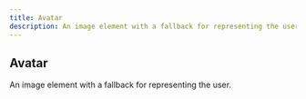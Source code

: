 ```yaml
---
title: Avatar
description: An image element with a fallback for representing the user.
---
```

<script setup>
  import Avatar from '@vitepress/components/Avatar.vue';
</script>

## Avatar

An image element with a fallback for representing the user.

<Avatar />
